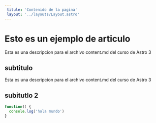 ```yaml
---
 titule: 'Contenido de la pagina'
 layout: '../layouts/Layout.astro'
---
```


# Esto es un ejemplo de articulo

Esta es una descripcion para el archivo content.md del curso de Astro 3

## subtitulo

Esta es una descripcion para el archivo content.md del curso de Astro 3

## subitutlo 2

```javascript
function() {
  console.log('hola mundo')
}
```
